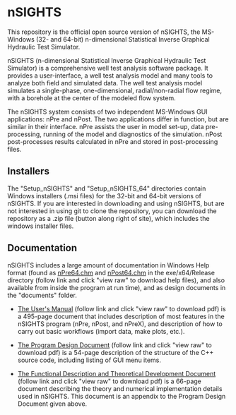 nSIGHTS
=======

This repository is the official open source version of nSIGHTS, the MS-Windows (32- and 64-bit) n-dimensional Statistical Inverse Graphical Hydraulic Test Simulator.

nSIGHTS (n-dimensional Statistical Inverse Graphical Hydraulic Test Simulator) is a comprehensive well test analysis software package. It provides a user-interface, a well test analysis model and many tools to analyze both field and simulated data. The well test analysis model simulates a single-phase, one-dimensional, radial/non-radial flow regime, with a borehole at the center of the modeled flow system. 

The nSIGHTS system consists of two independent MS-Windows GUI applications: nPre and nPost. The two applications differ in function, but are similar in their interface. nPre assists the user in model set-up, data pre-processing, running of the model and diagnostics of the simulation. nPost post-processes results calculated in nPre and stored in post-processing files.

Installers
----------

The "Setup_nSIGHTS" and "Setup_nSIGHTS_64" directories contain Windows installers (.msi files) for the 32-bit and 64-bit versions of nSIGHTS.  If you are interested in downloading and using nSIGHTS, but are not interested in using git to clone the repository, you can download the repository as a .zip file (button along right of site), which includes the windows installer files.

Documentation
-------------

nSIGHTS includes a large amount of documentation in Windows Help format (found as [nPre64.chm](exe/x64/Release/nPre64.chm) and [nPost64.chm](exe/x64/Release/nPost64.chm) in the exe/x64/Release directory (follow link and click "view raw" to download help files), and also available from inside the program at run time), and as design documents in the "documents" folder. 

- [The User's Manual](documents/nSIGHTS_Users_Manual_V2.41a.pdf) (follow link and click "view raw" to download pdf) is a 495-page document that includes description of most features in the nSIGHTS program (nPre, nPost, and nPreX), and  description of how to carry out basic workflows (import data, make plots, etc.).

- [The Program Design Document](documents/nSIGHTS_Program_Design_V2.41a.pdf) (follow link and click "view raw" to download pdf) is a 54-page description of the structure of the C++ source code, including listing of GUI menu items.

- [The Functional Description and Theoretical Development Document](documents/nSIGHTS_Program_Design_V2.41a_AppendixA_Theory.pdf) (follow link and click "view raw" to download pdf) is a 66-page document describing the theory and numerical implementation details used in nSIGHTS.  This document is an appendix to the Program Design Document given above. 
